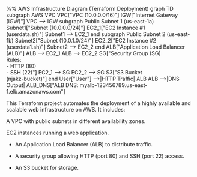 %% AWS Infrastructure Diagram (Terraform Deployment)
graph TD
    subgraph AWS VPC
        VPC["VPC (10.0.0.0/16)"]
        IGW["Internet Gateway (IGW)"]
        VPC --> IGW
        subgraph Public Subnet 1 (us-east-1a)
            Subnet1["Subnet (10.0.0.0/24)"]
            EC2_1["EC2 Instance #1<br>(userdata.sh)"]
            Subnet1 --> EC2_1
        end
        subgraph Public Subnet 2 (us-east-1b)
            Subnet2["Subnet (10.0.1.0/24)"]
            EC2_2["EC2 Instance #2<br>(userdata1.sh)"]
            Subnet2 --> EC2_2
        end
        ALB["Application Load Balancer (ALB)"]
        ALB --> EC2_1
        ALB --> EC2_2
        SG["Security Group (SG)<br>Rules:<br>- HTTP (80)<br>- SSH (22)"]
        EC2_1 --> SG
        EC2_2 --> SG
        S3["S3 Bucket<br>(njakz-bucket)"]
    end
    User["User"] -->|HTTP Traffic| ALB
    ALB -->|DNS Output| ALB_DNS["ALB DNS: myalb-123456789.us-east-1.elb.amazonaws.com"]


This Terraform project automates the deployment of a highly available and scalable web infrastructure on AWS. It includes:

A VPC with public subnets in different availability zones.

EC2 instances running a web application.

- An Application Load Balancer (ALB) to distribute traffic.

- A security group allowing HTTP (port 80) and SSH (port 22) access.

- An S3 bucket for storage.

